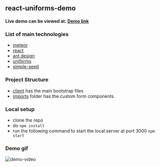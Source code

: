 ## react-uniforms-demo

#### Live demo can be viewed at: [Demo link](http://139.59.47.201:9090)

### List of main technologies

- [meteor](https://docs.meteor.com/#/full/)
- [react](https://reactjs.org/)
- [ant design](https://ant.design/docs/react/introduce)
- [uniforms](https://github.com/vazco/uniforms)
- [simple-seed](https://atmospherejs.com/aldeed/simple-schema)

### Project Structure

- [client](./client) has the main bootstrap files
- [imports](./imports) folder has the custom form components.

### Local setup

- clone the repo
- do ```npm install```
- run the following command to start the local server at port 3000 ```npm start```


### Demo gif
![demo-video](https://user-images.githubusercontent.com/22440334/49080987-5a95f680-f26b-11e8-8693-10a507e815b1.gif)
